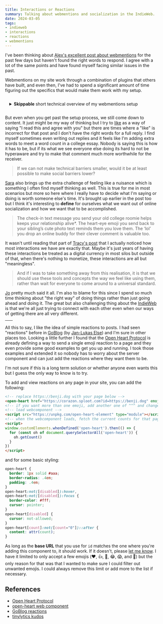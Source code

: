 ```yaml
---
title: Interactions or Reactions
summary: Talking about webmentions and socialization in the IndieWeb.
date: 2024-03-05
tags:
- indieweb
- interactions
- reactions
- webmentions
---
```


I've been thinking about [Alex's excellent post about webmentions](https://alexsirac.com/webmentions-make-me-sad/) for the past few days but haven't found the right words to respond. I agree with a lot of the same points and have found myself facing similar issues in the past.

Webmentions on my site work through a combination of plugins that others have built, and even then, I've had to spend a significant amount of time figuring out the specifics that would make them work with my setup.

<details style="border: 1px solid var(--fg); padding: 1em;">
	<summary><b>Skippable</b> short technical overview of my webmentions setup</summary>

- Receive webmentions through [webmention.io](https://webmention.io/)
- Fetch webmentions once a day using a [GitHub Action](https://github.com/benjifs/benji/blob/main/.github/workflows/fetch_webmentions.yml)
	- Site rebuilds automatically with [Netlify](https://www.netlify.com/) if webmentions are found
- On every site build, run a [Netlify plugin](https://github.com/benjifs/benji/blob/main/plugins/send_webmentions/index.js) which checks recent posts
	- For every new post, attempt to send a webmention using my [fork](https://webmention.netlify.app) of [Remy's webmention service](https://webmention.app/)

</details>

But even when you get past the setup process, we still come down to content. It just might be my way of thinking but I try to [like](/likes) as a way of saying "I read this and agree with you" but there are times where a "like" is incorrect for that post and I don't have the right words for a full reply. I find myself sometimes even writing out replies and it feels like I'm adding extra words to meet a word count in a college essay. Nobody is saying this is how it has to be, but if its what we see everyone else doing its hard to not be hyperaware and try to make that comment much more worthwhile for the receiver.

> If we can not make technical barriers smaller, would it be at least possible to make social barriers lower?

[Sara](https://sarajaksa.eu/2024/03/interaction-on-the-web-my-addition-to-the-great-posts-by-alex-tracy-jo-and-bacardi55/) also brings up the extra challenge of feeling like a nuisance which is something I often find myself thinking as well. This is true for me in most scenarios but more so here where I really have to decide what I'm saying or doing is worth someone else's time. It's brought up earlier in the post too but I think it's interesting to **define** for ourselves what we want out of online socialization and how we want that to be accomplished.

> The check-in text message you send your old college roomie helps keeps your relationship alive*. The heart-eye emoji you send back to your sibling’s cute photo text reminds them you love them. The ‘lol’ you drop an online buddy for their clever comment is valuable too.

It wasn't until reading that part of [Tracy's post](https://tracydurnell.com/2024/03/01/indieweb-interactions-what-builds-connection/) that I actually noticed how most interactions we have are exactly that. Maybe it's just years of having these interactions be treated as a digital currency in most silos but outside of that, when there's nothing to monetize, these interactions are all but "meaningless".

> And if I was to take something away from this realisation, it is that we should use these tools and concepts the way we feel like using them, rather than wait for everyone to come around to a universal standard.

[Jo](https://dead.garden/blog/interactivity-of-personal-sites-and-webmentions.html) pretty much said it all. I'm also to blame for this since I spend so much time thinking about "the right way" of doing things rather than just going ahead and doing it. The great but also challenging thing about the [IndieWeb](https://indieweb.org/) is that we're all just trying to connect with each other even when our ways of getting there are all very different.

<hr style="width: 25px;">

All this to say, I like the idea of simple reactions to posts. I had seen "reactions" before in [GoBlog](https://github.com/jlelse/GoBlog/) (by [Jan-Lukas Else](https://jlelse.blog/)) and I'm sure in other places too. Looking a little further I found that the [Open Heart Protocol](https://openheart.fyi/) is already defining a way to send a single emoji reaction to a page and they even provide some good examples to get you up and running. I took those examples and extended it so nobody has to worry about the server component and can just add the reactions where they want them to be.

I'm not sure if this is a long term solution or whether anyone even wants this but I guess the only way to know is to try.

To add and view reactions on any page in your site, you can add the following:

```html
<!-- replace https://benji.dog with your page below -->
<open-heart href="https://corazon.sploot.com?id=https://benji.dog" emoji="❤️">❤️</open-heart>
<!-- if you want more than one emoji, add another one of ^^^ and change the emoji value -->
<!-- load webcomponent -->
<script src="https://unpkg.com/open-heart-element" type="module"></script>
<!-- when the webcomponent loads, fetch the current counts for that page -->
<script>
window.customElements.whenDefined('open-heart').then(() => {
  for (const oh of document.querySelectorAll('open-heart')) {
    oh.getCount()
  }
})
</script>
```

and for some basic styling:
```css
open-heart {
  border: 1px solid #aaa;
  border-radius: .4em;
  padding: .4em;
}
open-heart:not([disabled]):hover,
open-heart:not([disabled]):focus {
  border-color: #fff;
  cursor: pointer;
}
open-heart[disabled] {
  cursor: not-allowed;
}
open-heart[count]:not([count="0"])::after {
  content: attr(count);
}
```

As long as the **base URL** that you use for `id` matches the one where you're adding this component to, it should work. If it doesn't, please [let me know](/contact). I have it limited to only accept a few emojis (❤️, 👍, 🎉, 😂, 😱, and 👀) but the only reason for that was that I wanted to make sure I could filter out unwanted emojis. I could always remove this limit or add more to the list if necessary.

## References
- [Open Heart Protocol](https://openheart.fyi/)
- [open-heart web component](https://github.com/dddddddddzzzz/open-heart-element)
- [GoBlog reactions](https://docs.goblog.app/usage.html#reactions)
- [tinylytics kudos](https://tinylytics.app/docs/showing_kudos)
